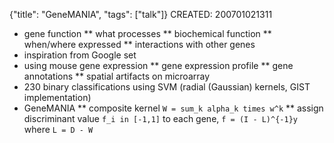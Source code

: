 {"title": "GeneMANIA", "tags": ["talk"]}
CREATED: 200701021311
 * gene function
 ** what processes
 ** biochemical function
 ** when/where expressed
 ** interactions with other genes
 * inspiration from Google set
 * using mouse gene expression
 ** gene expression profile
 ** gene annotations
 ** spatial artifacts on microarray
 * 230 binary classifications using SVM (radial (Gaussian) kernels, GIST implementation)
 * GeneMANIA
 ** composite kernel `W = sum_k alpha_k times w^k`
 ** assign discriminant value `f_i in [-1,1]` to each gene, `f = (I - L)^{-1}y` where `L = D - W`
